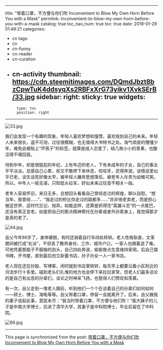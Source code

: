 
---
title: "带着口罩，不方便与你们吹 Inconvenient to Blow My Own Horn Before You with a Mask"
permlink: inconvenient-to-blow-my-own-horn-before-you-with-a-mask
catalog: true
toc_nav_num: true
toc: true
date: 2019-01-29 01:49:21
categories:
- cn
tags:
- cn
- cn-funny
- cn-reader
- cn-curation
- cn-activity
thumbnail: https://cdn.steemitimages.com/DQmdJbzt8bzCpwTuK4ddsyqXs2RBFxXrG73yikv1XvkSErB/33.jpg
sidebar:
    right:
        sticky: true
widgets:
    -
        type: toc
        position: right
---


![33.jpg](https://cdn.steemitimages.com/DQmdJbzt8bzCpwTuK4ddsyqXs2RBFxXrG73yikv1XvkSErB/33.jpg)

我们会发现一个有趣的现象，年轻人喜欢梦想和憧憬，喜欢规划自己的未来。年轻人未来很长，遥不可测，过往很模糊，也无值得大书特书之处。淘气顽皮的懵懂少年，难免会被贴上“坏孩子”的标签，就算是成人恋爱了，结几枚小小的青果，也酸涩得不堪回首。

待到中年，却是很尴尬的年纪，上有年迈的老人，下有未成年的子女，自己的事业平平淡淡。总感自己心累，却又不敢停下来休息，咬咬牙，还得奔波。谈情说爱似乎已老，谈生谈死好像太早，被年轻人嫌弃思想落伍，被老年人斥责为幼稚可笑。所以，中年人一般无语，只知低头拉车，好似未来过往皆不相关一般。

老年人容易怀旧，来日无多，总想回头看看自己曾经走过的辉煌，聊以自慰。“想当年，我曾经……”、“我走过的桥比你走过的路都多……”并非倚老卖老，而是担心被这世界、这时代忘记、抛弃。如能这样，还算是抓得住“英雄斗志”的一点尾巴，还没有真正变老。如是把自己的那点精神寄托在孙辈或者外孙辈身上，我觉得那才是真的老了。

![44.jpg](https://cdn.steemitimages.com/DQmNzGSuYMRapKwUn9kyH3tewEyaVAe7Wy251zvXzNAJaDJ/44.jpg)

岳父今年86岁了，身体硬朗，有时还骑着自行车四处转转。老人性格耿直，文革期间被打成“右派”，不但丢了教师身份、工作、城市户口，一家人也跟着造了难。可他凭着那股子不服输的劲头，自己四处奔波，偷偷做点生意维持家用。后自己摆书摊，开书屋，直到最后创立新蕾书店，孙子孙女一人一家书店。

老人现在还在炒股、写博客，闲时就到书店里转转，每天早上都要沿着小区附近的河流步行十多里。碰到老头们扎堆的地方也会停下来拉拉家常，但老人们最多谈论的是自己有出息的孙辈们，谈论之时神采飞扬，也惹得人们赞叹和羡慕。

有一次，岳父走到一堆老人跟前，听到他们一个个在谈着自己的孙辈们如何如何——硕士、博士、海龟等等。岳父带着口罩，停留一会就离开了。后来，岳父跟我的妻子说起此事，意犹未尽：“我当时带着口罩，不方便与他们吹！”我大姨子的儿子是中南大学博士，后进了清华大学，其妻子是中科院博士，毕业后留在了中科院。

![66.jpg](https://cdn.steemitimages.com/DQmemG3reLt45NK7KWY6wCQC2vgih68SV6pXbvpnzyR9R7M/66.jpg)

- - -

This page is synchronized from the post: [带着口罩，不方便与你们吹 Inconvenient to Blow My Own Horn Before You with a Mask](https://steemit.com/@bring/inconvenient-to-blow-my-own-horn-before-you-with-a-mask)
